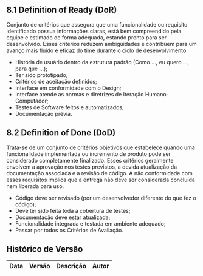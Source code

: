 ## 8.1 Definition of Ready (DoR)

Conjunto de critérios que assegura que uma funcionalidade ou requisito identificado possua informações claras, está bem compreendido pela equipe e estimado de forma adequada, estando pronto para ser desenvolvido. Esses critérios reduzem ambiguidades e contribuem para um avanço mais fluido e eficaz do time durante o ciclo de desenvolvimento.

- História de usuário dentro da estrutura padrão (Como …, eu quero …, para que …);
- Ter sido prototipado;
- Critérios de aceitação definidos;
- Interface em conformidade com o Design;
- Interface atende as normas e diretrizes de Iteração Humano-Computador;
- Testes de Software feitos e automatizados;
- Documentação prévia.

## 8.2 Definition of Done (DoD)

Trata-se de um conjunto de critérios objetivos que estabelece quando uma funcionalidade implementada ou incremento de produto pode ser considerado completamente finalizado. Esses critérios geralmente envolvem a aprovação nos testes previstos, a devida atualização da documentação associada e a revisão de código. A não conformidade com esses requisitos implica que a entrega não deve ser considerada concluída nem liberada para uso.

- Código deve ser revisado (por um desenvolvedor diferente do que fez o código);
- Deve ter sido feita toda a cobertura de testes;
- Documentação deve estar atualizada;
- Funcionalidade integrada e testada em ambiente adequado;
- Passar por todos os Critérios de Avaliação. 

## Histórico de Versão

|Data|Versão|Descrição|Autor|
|---|---|---|---|

